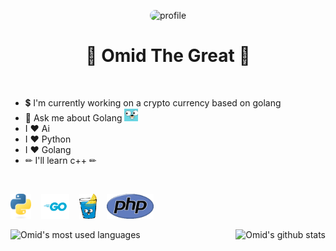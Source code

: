 <p align="center">
    <img src="./assets/profile.gif" alt="profile" style="border-radius: 10px;">
</p>

<h1 align="center">
    👑 Omid The Great 👑
</h1>

<br>

- 💲 I'm currently working on a crypto currency based on golang
- 💬 Ask me about Golang <img src="./assets/golang.jpg" height="20" alt="golang">
- I ❤ Ai
- I ❤ Python
- I ❤ Golang
- ✏ I'll learn c++ ✏

<br>

<img src="./assets/python.png" height="40" alt="python">&nbsp;&nbsp;&nbsp;&nbsp;<img src="./assets/Golang.svg" height="40" alt="golang">&nbsp;&nbsp;&nbsp;&nbsp;<img src="./assets/gin.png" height="40" alt="gin">&nbsp;&nbsp;&nbsp;&nbsp;<img src="./assets/php.png" height="40" alt="php">
<p align="center">
    <img align="right" src="https://github-readme-stats.vercel.app/api?username=omid-the-great&theme=great-gatsby" alt="Omid's github stats">
    <img align="left" src="https://github-readme-stats.vercel.app/api/top-langs?username=omid-the-great&show_icons=true&locale=en&layout=compact" alt="Omid's most used languages">
</p>
